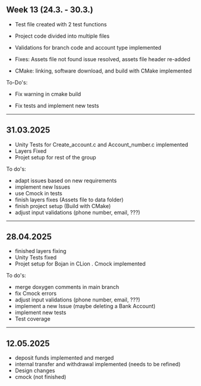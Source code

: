 ## Week 13 (24.3. - 30.3.)

- Test file created with 2 test functions

- Project code divided into multiple files

- Validations for branch code and account type implemented

- Fixes: Assets file not found issue resolved, assets file header re-added

- CMake: linking, software download, and build with CMake implemented

To-Do's:
- Fix warning in cmake build

- Fix tests and implement new tests 





------------------------
## 31.03.2025

- Unity Tests for Create_account.c and Account_number.c implemented 
- Layers Fixed 
- Projet setup for rest of the group


To do's:
- adapt issues based on new requirements
- implement new Issues 
- use Cmock in tests 
- finish layers fixes (Assets file to data folder)
- finish project setup (Build with CMake)
- adjust input validations (phone number, email, ???)

------------------------
## 28.04.2025

- finished layers fixing
- Unity Tests fixed 
- Projet setup for Bojan in CLion
. Cmock implemented

To do's:
- merge doxygen comments in main branch
- fix Cmock errors 
- adjust input validations (phone number, email, ???)
- implement a new Issue (maybe deleting a Bank Account)
- implement new tests
- Test coverage

------------------------
## 12.05.2025
- deposit funds implemented and merged
- internal transfer and withdrawal implemented (needs to be refined)
- Design changes
- cmock (not finished)